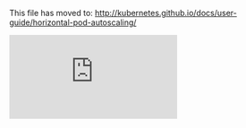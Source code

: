 <!-- BEGIN MUNGE: UNVERSIONED_WARNING -->


<!-- END MUNGE: UNVERSIONED_WARNING -->

This file has moved to: http://kubernetes.github.io/docs/user-guide/horizontal-pod-autoscaling/




<!-- BEGIN MUNGE: IS_VERSIONED -->
<!-- TAG IS_VERSIONED -->
<!-- END MUNGE: IS_VERSIONED -->


<!-- BEGIN MUNGE: GENERATED_ANALYTICS -->
[![Analytics](https://kubernetes-site.appspot.com/UA-36037335-10/GitHub/docs/user-guide/horizontal-pod-autoscaling/README.md?pixel)]()
<!-- END MUNGE: GENERATED_ANALYTICS -->
